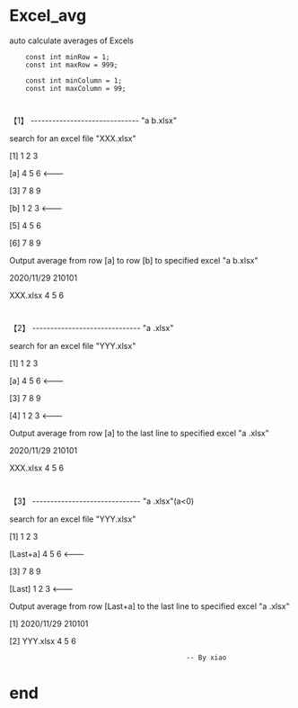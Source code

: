 # Excel_avg
auto calculate averages of Excels

        const int minRow = 1;
        const int maxRow = 999;

        const int minColumn = 1;
        const int maxColumn = 99;
#
【1】 ------------------------------  "a b.xlsx"

search for an excel file "XXX.xlsx"

 [1]   1   2   3
 
 [a]   4   5   6           <---

 [3]   7   8   9
 
 [b]   1   2   3           <---

 [5]   4   5   6
 
 [6]   7   8   9


Output average from row [a] to row [b] to specified excel "a b.xlsx"

2020/11/29 210101

XXX.xlsx    4   5   6

#
【2】 ------------------------------  "a .xlsx"

search for an excel file "YYY.xlsx"

 [1]   1   2   3
 
 [a]   4   5   6           <---
 
 [3]   7   8   9
 
 [4]   1   2   3           <---

Output average from row [a] to the last line to specified excel "a .xlsx"

2020/11/29 210101

XXX.xlsx    4   5   6

#
【3】 ------------------------------  "a .xlsx"(a<0)

search for an excel file "YYY.xlsx"

   [1]      1   2   3
   
[Last+a]    4   5   6           <---

   [3]      7   8   9
   
 [Last]     1   2   3           <---

Output average from row [Last+a] to the last line to specified excel "a .xlsx"

[1]  2020/11/29 210101

[2]  YYY.xlsx    4   5   6



                                                -- By xiao
# end


